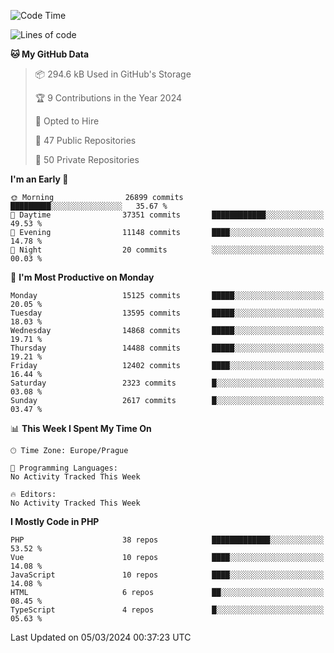 <!--START_SECTION:waka-->
![Code Time](http://img.shields.io/badge/Code%20Time-1%2C583%20hrs%2058%20mins-blue)

![Lines of code](https://img.shields.io/badge/From%20Hello%20World%20I%27ve%20Written-23.7%20million%20lines%20of%20code-blue)

**🐱 My GitHub Data** 

> 📦 294.6 kB Used in GitHub's Storage 
 > 
> 🏆 9 Contributions in the Year 2024
 > 
> 💼 Opted to Hire
 > 
> 📜 47 Public Repositories 
 > 
> 🔑 50 Private Repositories 
 > 
**I'm an Early 🐤** 

```text
🌞 Morning                26899 commits       █████████░░░░░░░░░░░░░░░░   35.67 % 
🌆 Daytime                37351 commits       ████████████░░░░░░░░░░░░░   49.53 % 
🌃 Evening                11148 commits       ████░░░░░░░░░░░░░░░░░░░░░   14.78 % 
🌙 Night                  20 commits          ░░░░░░░░░░░░░░░░░░░░░░░░░   00.03 % 
```
📅 **I'm Most Productive on Monday** 

```text
Monday                   15125 commits       █████░░░░░░░░░░░░░░░░░░░░   20.05 % 
Tuesday                  13595 commits       █████░░░░░░░░░░░░░░░░░░░░   18.03 % 
Wednesday                14868 commits       █████░░░░░░░░░░░░░░░░░░░░   19.71 % 
Thursday                 14488 commits       █████░░░░░░░░░░░░░░░░░░░░   19.21 % 
Friday                   12402 commits       ████░░░░░░░░░░░░░░░░░░░░░   16.44 % 
Saturday                 2323 commits        █░░░░░░░░░░░░░░░░░░░░░░░░   03.08 % 
Sunday                   2617 commits        █░░░░░░░░░░░░░░░░░░░░░░░░   03.47 % 
```


📊 **This Week I Spent My Time On** 

```text
🕑︎ Time Zone: Europe/Prague

💬 Programming Languages: 
No Activity Tracked This Week

🔥 Editors: 
No Activity Tracked This Week
```

**I Mostly Code in PHP** 

```text
PHP                      38 repos            █████████████░░░░░░░░░░░░   53.52 % 
Vue                      10 repos            ████░░░░░░░░░░░░░░░░░░░░░   14.08 % 
JavaScript               10 repos            ████░░░░░░░░░░░░░░░░░░░░░   14.08 % 
HTML                     6 repos             ██░░░░░░░░░░░░░░░░░░░░░░░   08.45 % 
TypeScript               4 repos             █░░░░░░░░░░░░░░░░░░░░░░░░   05.63 % 
```




 Last Updated on 05/03/2024 00:37:23 UTC
<!--END_SECTION:waka-->
<!--
**AlexKratky/AlexKratky** is a ✨ _special_ ✨ repository because its `README.md` (this file) appears on your GitHub profile.

Here are some ideas to get you started:

- 🔭 I’m currently working on ...
- 🌱 I’m currently learning ...
- 👯 I’m looking to collaborate on ...
- 🤔 I’m looking for help with ...
- 💬 Ask me about ...
- 📫 How to reach me: ...
- 😄 Pronouns: ...
- ⚡ Fun fact: ...
-->
